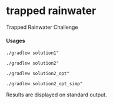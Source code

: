 # trapped rainwater
Trapped Rainwater Challenge

#### Usages

```
./gradlew solution1"

./gradlew solution2"

./gradlew solution2_opt"

./gradlew solution2_opt_simp"
```

Results are displayed on standard output.

